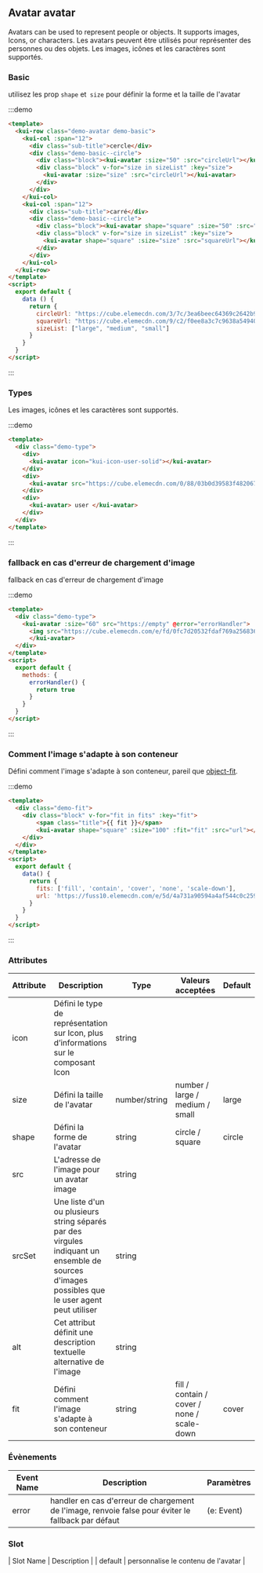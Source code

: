 ## Avatar avatar

Avatars can be used to represent people or objects. It supports images, Icons, or characters.
Les avatars peuvent être utilisés pour représenter des personnes ou des objets. Les images, icônes et les caractères sont supportés.

### Basic

utilisez les prop `shape` et` size` pour définir la forme et la taille de l'avatar

:::demo
```html
<template>
  <kui-row class="demo-avatar demo-basic">
    <kui-col :span="12">
      <div class="sub-title">cercle</div>
      <div class="demo-basic--circle">
        <div class="block"><kui-avatar :size="50" :src="circleUrl"></kui-avatar></div>
        <div class="block" v-for="size in sizeList" :key="size">
          <kui-avatar :size="size" :src="circleUrl"></kui-avatar>
        </div>
      </div>
    </kui-col>  
    <kui-col :span="12">
      <div class="sub-title">carré</div>
      <div class="demo-basic--circle">
        <div class="block"><kui-avatar shape="square" :size="50" :src="squareUrl"></kui-avatar></div>
        <div class="block" v-for="size in sizeList" :key="size">
          <kui-avatar shape="square" :size="size" :src="squareUrl"></kui-avatar>
        </div>
      </div>
    </kui-col>
  </kui-row>
</template>
<script>
  export default {
    data () {
      return {
        circleUrl: "https://cube.elemecdn.com/3/7c/3ea6beec64369c2642b92c6726f1epng.png",
        squareUrl: "https://cube.elemecdn.com/9/c2/f0ee8a3c7c9638a54940382568c9dpng.png",
        sizeList: ["large", "medium", "small"]
      }
    }
  }
</script>

```
:::

### Types

Les images, icônes et les caractères sont supportés.

:::demo
```html
<template>
  <div class="demo-type">
    <div>
      <kui-avatar icon="kui-icon-user-solid"></kui-avatar>
    </div>
    <div>
      <kui-avatar src="https://cube.elemecdn.com/0/88/03b0d39583f48206768a7534e55bcpng.png"></kui-avatar>
    </div>
    <div>
      <kui-avatar> user </kui-avatar>
    </div>
  </div>
</template>
```
:::

### fallback en cas d'erreur de chargement d'image

fallback en cas d'erreur de chargement d'image

:::demo
```html
<template>
  <div class="demo-type">
    <kui-avatar :size="60" src="https://empty" @error="errorHandler">
      <img src="https://cube.elemecdn.com/e/fd/0fc7d20532fdaf769a25683617711png.png"/>
      </kui-avatar>
  </div>
</template>
<script>
  export default {
    methods: {
      errorHandler() {
        return true
      }
    }
  }
</script>

```
:::

### Comment l'image s'adapte à son conteneur

Défini comment l'image s'adapte à son conteneur, pareil que [object-fit](https://developer.mozilla.org/en-US/docs/Web/CSS/object-fit).

:::demo
```html
<template>
  <div class="demo-fit">
    <div class="block" v-for="fit in fits" :key="fit">
        <span class="title">{{ fit }}</span>
        <kui-avatar shape="square" :size="100" :fit="fit" :src="url"></kui-avatar>
    </div>
  </div>
</template>
<script>
  export default {
    data() {
      return {
        fits: ['fill', 'contain', 'cover', 'none', 'scale-down'],
        url: 'https://fuss10.elemecdn.com/e/5d/4a731a90594a4af544c0c25941171jpeg.jpeg'
      }
    }
  }
</script>

```
:::

### Attributes

| Attribute      | Description          | Type      | Valeurs acceptées       | Default  |
| ----------------- | -------------------------------- | --------------- | ------ | ------ |
| icon              | Défini le type de représentation sur Icon, plus d’informations sur le composant Icon   | string          |        |        |
| size              | Défini la taille de l'avatar                     | number/string | number / large / medium / small | large  |
| shape             | Défini la forme de l'avatar  | string |    circle / square     |   circle  |
| src               | L'adresse de l'image pour un avatar image | string |        |      |
| srcSet            | Une liste d'un ou plusieurs string séparés par des virgules indiquant un ensemble de sources d'images possibles que le user agent peut utiliser | string |        |      |
| alt               | Cet attribut définit une description textuelle alternative de l'image | string |        |      |
| fit               | Défini comment l'image s'adapte à son conteneur | string |    fill / contain / cover / none / scale-down    |   cover   |

### Évènements

| Event Name | Description         | Paramètres  |
| ------ | ------------------ | -------- |
| error  | handler en cas d'erreur de chargement de l'image, renvoie false pour éviter le fallback par défaut |(e: Event)  |

### Slot

| Slot Name | Description |
| default  | personnalise le contenu de l'avatar |
